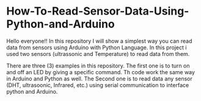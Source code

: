# How-To-Read-Sensor-Data-Using-Python-and-Arduino
Hello everyone!! In this repository I will show a simplest way you can read data from sensors using Arduino with Python Language. In this project i used two sensors (ultrassonic and Temperature) to read data from them.

There are three (3) examples in  this repository. The first one is to turn on and off an LED by giving a specific command. Th code work the same way in Arduino and Python as well. The Second one is to read data any sensor (DHT, ultrasoonic, Infrared, etc.) using serial communication to interface python and Arduino.

